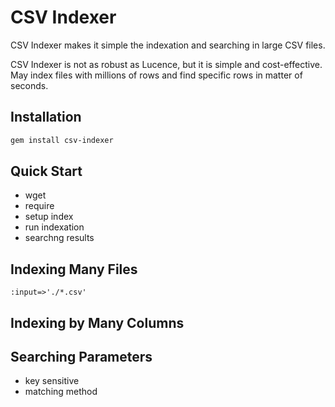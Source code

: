 # CSV Indexer

CSV Indexer makes it simple the indexation and searching in large CSV files. 

CSV Indexer is not as robust as Lucence, but it is simple and cost-effective. May index files with millions of rows and find specific rows in matter of seconds.

## Installation

```bash
gem install csv-indexer
```

## Quick Start

- wget
- require
- setup index
- run indexation
- searchng results

## Indexing Many Files

```
:input=>'./*.csv'
```

## Indexing by Many Columns

## Searching Parameters

- key sensitive
- matching method

